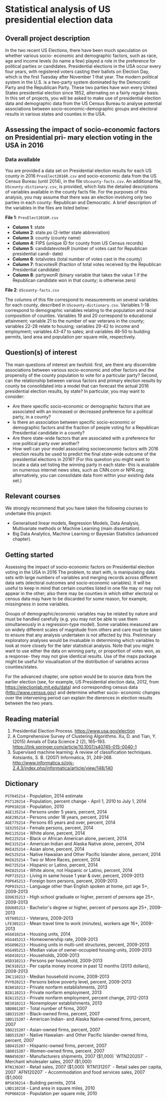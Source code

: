 
# Statistical analysis of US presidential election data

## Overall project description
In the two recent US Elections, there have been much speculation on whether various socio- economic and demographic factors, such as race, age and income levels (to name a few) played a role in the preference for political parties or candidates. Presidential elections in the USA occur every four years, with registered voters casting their ballots on Election Day, which is the first Tuesday after November 1 that year. The modern political system in the U.S. is a two-party system dominated by the Democratic Party and the Republican Party. These two parties have won every United States presidential election since 1852, alternating on a fairly regular basis. In this set of projects, you will be asked to make use of presidential election data and demographic data from the US Census Bureau to analyse potential associations between socio-economic-demographic groups and electoral results in various states and counties in the USA.

## Assessing the impact of socio-economic factors on Presidential pri- mary election voting in the USA in 2016

### Data available
You are provided a data set on Presidential election results for each US county in 2016 `PresElect2016R.csv` and socio-economic data from the US Census Bureau (until 2014), in the file `UScounty-facts.csv`. An additional file, `UScounty-dictionary.csv`, is provided, which lists the detailed descriptions of variables available in the county facts file. For the purposes of this analysis, you may assume that there was an election involving only two parties in each county: Republican and Democratic. A brief description of the variables in the files are listed below:

**File 1**: `PresElect2016R.csv`  
* **Column 1**: state  
* **Column 2**: state.po (2-letter state abbreviation)  
* **Column 3**: county (county name)  
* **Column 4**: FIPS (unique ID for county from US Census records)  
* **Column 5**: candidatevotesR (number of votes cast for Republican presidential candi- date)  
* **Column 6**: totalvotes (total number of votes cast in the county)  
* **Column 7**: fracvotesR (fraction of total votes received by the Republican Presidential candidate)  
* **Column 8**: partywonR (binary variable that takes the value 1 if the Republican candidate won in that county; is otherwise zero)  

**File 2**: `UScounty-facts.csv`

The columns of this file correspond to measurements on several variables for each county, described in `UScounty-dictionary.csv`. Variables 1-18 correspond to demographic variables relating to the population and racial composition of counties. Variables 19 and 20 correspond to educational attainment; variable 21 to the number of war veterans in the county; variables 22-28 relate to housing; variables 29-42 to income and employment; variables 43-47 to sales; and variables 48-50 to building permits, land area and population per square mile, respectively.

## Question(s) of interest
The main questions of interest are twofold: first, are there any discernible associations between various socio-economic and other factors and the propensity of the county population to vote for a particular party? Second, can the relationship between various factors and primary election results by county be consolidated into a model that can forecast the actual 2016 presidential election results, by state? In particular, you may want to consider:
* Are there specific socio-economic or demographic factors that are associated with an increased or decreased preference for a political party, in a county?
* Is there an association between specific socio-economic or demographic factors and the fraction of people voting for a Republican Presidential candidate in a county?
* Are there state-wide factors that are associated with a preference for one political party over another?
* How well can your model associating socioeconomic factors with 2016 election results be used to predict the final state-wide outcome of the presidential elections in 2016? (For this question you might want to locate a data set listing the winning party in each state- this is available on numerous internet news sites, such as CNN.com or NPR.org; alternatively, you can consolidate data from within your existing data set.)

## Relevant courses
We strongly recommend that you have taken the following courses to undertake this project:
* Generalised linear models, Regression Models, Data Analysis, Multivariate methods or Machine Learning (main dissertation).
* Big Data Analytics, Machine Learning or Bayesian Statistics (advanced chapter).

## Getting started
Assessing the impact of socio-economic factors on Presidential election voting in the USA in 2016
The problem, to start with, is manipulating data sets with large numbers of variables and merging records across different data sets (electoral outcomes and socio-economic variables). It will be useful to keep in mind that certain counties listed in one file may or may not appear in the other; also there may be counties in which either electoral or census data may have to be discarded for some reason, for example, missingness in some variables. 

Groups of demographic/economic variables may be related by nature and must be handled carefully (e.g. you may not be able to use them simultaneously in a regression-type model). Some variables measured are on widely different scales of magnitude from others and care must be taken to ensure that any analysis undertaken is not affected by this. Preliminary exploratory analyses would be invaluable in determining which variables to look at more closely for the later statistical analysis. Note that you might want to use either the data on winning party, or proportion of votes won, as a response- they may not give identical results. Use of the maps package might be useful for visualisation of the distribution of variables across counties/states. 

For the advanced chapter, one option would be to source data from the earlier election (see, for example, US Presidential election data, 2012, from https://electionlab.mit.edu/data) and corresponding census data (http://www.census.gov) and determine whether socio- economic changes over the intervening period can explain the dierences in election results between the two years.

## Reading material
1. Presidential Election Process. https://www.usa.gov/election
2. A Comprehensive Survey of Clustering Algorithms. Xu, D. and Tian, Y. (2015) Annals of Data Science 2 (2), 165–193. https://link.springer.com/article/10.1007/s40745-015-0040-1
3. Supervised machine learning: A review of classification techniques. Kotsiantis, S. B. (2007) Informatica, 31, 249-268. http://www.informatica.si/ojs-2.4.3/index.php/informatica/article/view/148/140

## Dictionary
`PST045214` - Population, 2014 estimate  
`PST120214` - Population, percent change - April 1, 2010 to July 1, 2014  
`POP010210` - Population, 2010  
`AGE135214` - Persons under 5 years, percent, 2014  
`AGE295214` - Persons under 18 years, percent, 2014  
`AGE775214` - Persons 65 years and over, percent, 2014  
`SEX255214` - Female persons, percent, 2014  
`RHI125214` - White alone, percent, 2014  
`RHI225214` - Black or African American alone, percent, 2014  
`RHI325214` - American Indian and Alaska Native alone, percent, 2014  
`RHI425214` - Asian alone, percent, 2014  
`RHI525214` - Native Hawaiian and Other Pacific Islander alone, percent, 2014  
`RHI625214` - Two or More Races, percent, 2014  
`RHI725214` - Hispanic or Latino, percent, 2014  
`RHI825214` - White alone, not Hispanic or Latino, percent, 2014  
`POP715213` - Living in same house 1 year & over, percent, 2009-2013  
`POP645213` - Foreign born persons, percent, 2009-2013  
`POP815213` - Language other than English spoken at home, pct age 5+, 2009-2013  
`EDU635213` - High school graduate or higher, percent of persons age 25+, 2009-2013  
`EDU685213` - Bachelor's degree or higher, percent of persons age 25+, 2009-2013  
`VET605213` - Veterans, 2009-2013  
`LFE305213` - Mean travel time to work (minutes), workers age 16+, 2009-2013  
`HSG010214` - Housing units, 2014  
`HSG445213` - Homeownership rate, 2009-2013  
`HSG096213` - Housing units in multi-unit structures, percent, 2009-2013  
`HSG495213` - Median value of owner-occupied housing units, 2009-2013  
`HSD410213` - Households, 2009-2013  
`HSD310213` - Persons per household, 2009-2013  
`INC910213` - Per capita money income in past 12 months (2013 dollars), 2009-2013  
`INC110213` - Median household income, 2009-2013  
`PVY020213` - Persons below poverty level, percent, 2009-2013  
`BZA010213` - Private nonfarm establishments, 2013  
`BZA110213` - Private nonfarm employment,  2013  
`BZA115213` - Private nonfarm employment, percent change, 2012-2013  
`NES010213` - Nonemployer establishments, 2013  
`SBO001207` - Total number of firms, 2007  
`SBO315207` - Black-owned firms, percent, 2007  
`SBO115207` - American Indian- and Alaska Native-owned firms, percent, 2007  
`SBO215207` - Asian-owned firms, percent, 2007  
`SBO515207` - Native Hawaiian- and Other Pacific Islander-owned firms, percent, 2007  
`SBO415207` - Hispanic-owned firms, percent, 2007  
`SBO015207` - Women-owned firms, percent, 2007  
`MAN450207` - Manufacturers shipments, 2007 ($1,000)  
`WTN220207` - Merchant wholesaler sales, 2007 ($1,000)  
`RTN130207` - Retail sales, 2007 ($1,000)  
`RTN131207` - Retail sales per capita, 2007  
`AFN120207` - Accommodation and food services sales, 2007 ($1,000)  
`BPS030214` - Building permits, 2014  
`LND110210` - Land area in square miles, 2010  
`POP060210` - Population per square mile, 2010  

